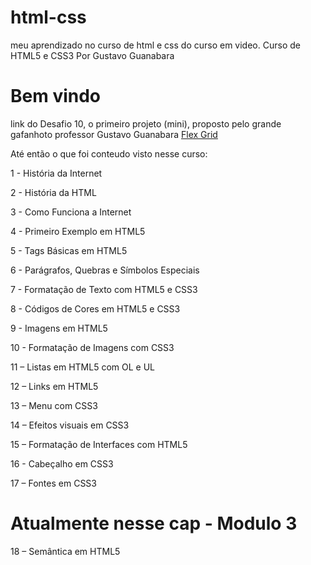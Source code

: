 # html-css
 meu aprendizado no curso de html e css do curso em video.
Curso de HTML5 e CSS3
Por Gustavo Guanabara

# Bem vindo

link do Desafio 10, o primeiro projeto (mini), proposto pelo grande gafanhoto professor Gustavo Guanabara <a href=“https://michelnsouza.github.io/html-css/modulo2/desafios/d10“>Flex Grid</a> 

Até então o que foi conteudo visto nesse curso:

1 - História da Internet

2 - História da HTML

3 - Como Funciona a Internet

4 - Primeiro Exemplo em HTML5

5 - Tags Básicas em HTML5

6 - Parágrafos, Quebras e Símbolos Especiais

7 - Formatação de Texto com HTML5 e CSS3

8 - Códigos de Cores em HTML5 e CSS3

9 - Imagens em HTML5

10 - Formatação de Imagens com CSS3

11 – Listas em HTML5 com OL e UL

12 – Links em HTML5

13 – Menu com CSS3

14 – Efeitos visuais em CSS3

15 – Formatação de Interfaces com HTML5

16 - Cabeçalho em CSS3

17 – Fontes em CSS3

# Atualmente nesse cap - Modulo 3
18 – Semântica em HTML5
